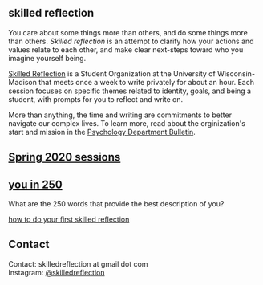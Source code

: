 ## skilled reflection  

You care about some things more than others, and do some things more than others. 
_Skilled reflection_ is an attempt to clarify how your actions and values relate to each other, and make clear next-steps toward who you imagine yourself being.

[Skilled Reflection](https://win.wisc.edu/organization/skilledreflection) is a Student Organization at the University of Wisconsin-Madison that meets once a week to write privately for about an hour. Each session focuses on specific themes related to identity, goals, and being a student, with prompts for you to reflect and write on. 

More than anything, the time and writing are commitments to better navigate our complex lives. To learn more, read about the orginization's start and mission in the [Psychology Department Bulletin](https://psych.wisc.edu/news/when-personal-experience-meets-psychology-michael-koranda/).

## [Spring 2020 sessions](club_meetings.md)


## [you in 250](self250.md)
What are the 250 words that provide the best description of you? 

[how to do your first skilled reflection](self250.md)


## Contact 

Contact: 
skilledreflection at gmail dot com  
Instagram: [@skilledreflection](https://www.instagram.com/skilledreflection/)

